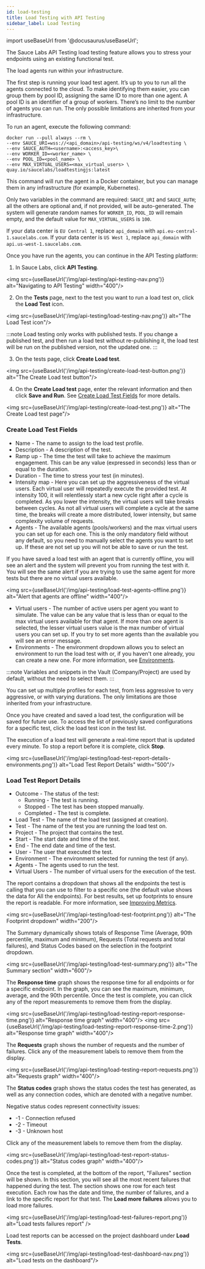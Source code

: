 ```yaml
---
id: load-testing
title: Load Testing with API Testing
sidebar_label: Load Testing
---
```


import useBaseUrl from '@docusaurus/useBaseUrl';

The Sauce Labs API Testing load testing feature allows you to stress your endpoints using an existing functional test.

The load agents run within your infrastructure.

The first step is running your load test agent. It’s up to you to run all the agents connected to the cloud. To make identifying them easier, you can group them by pool ID, assigning the same ID to more than one agent. A pool ID is an identifier of a group of workers. There’s no limit to the number of agents you can run. The only possible limitations are inherited from your infrastructure.

To run an agent, execute the following command:

```
docker run --pull always --rm \
--env SAUCE_URI=wss://<api_domain>/api-testing/ws/v4/loadtesting \
--env SAUCE_AUTH=<username>:<access_key>\
--env WORKER_ID=<worker_name> \
--env POOL_ID=<pool_name> \
--env MAX_VIRTUAL_USERS=<max_virtual_users> \
quay.io/saucelabs/loadtestingjs:latest
```

This command will run the agent in a Docker container, but you can manage them in any infrastructure (for example, Kubernetes).

Only two variables in the command are required: `SAUCE_URI` and `SAUCE_AUTH`; all the others are optional and, if not provided, will be auto-generated. The system will generate random names for `WORKER_ID`, `POOL_ID` will remain empty, and the default value for `MAX_VIRTUAL_USERS` is `100`. 

If your data center is `EU Central 1`, replace `api_domain` with `api.eu-central-1.saucelabs.com`. If your data center is `US West 1`, replace `api_domain` with `api.us-west-1.saucelabs.com`.

Once you have run the agents, you can continue in the API Testing platform:

1. In Sauce Labs, click **API Testing**.

  <img src={useBaseUrl('/img/api-testing/api-testing-nav.png')} alt="Navigating to API Testing" width="400"/>

2. On the **Tests** page, next to the test you want to run a load test on, click the **Load Test** icon.

  <img src={useBaseUrl('/img/api-testing/load-testing-nav.png')} alt="The Load Test icon"/>

  :::note
  Load testing only works with published tests. If you change a published test, and then run a load test without re-publishing it, the load test will be run on the published version, not the updated one.
  :::

3. On the tests page, click **Create Load test**.

  <img src={useBaseUrl('/img/api-testing/create-load-test-button.png')} alt="The Create Load test button"/>

4. On the **Create Load test** page, enter the relevant information and then click **Save and Run**. See [Create Load Test Fields](#create-load-test-fields) for more details.

  <img src={useBaseUrl('/img/api-testing/create-load-test.png')} alt="The Create Load test page"/>

### Create Load Test Fields
* Name - The name to assign to the load test profile.
* Description - A description of the test.
* Ramp up - The time the test will take to achieve the maximum engagement. This can be any value (expressed in seconds) less than or equal to the duration.
* Duration - The time to stress your test (in minutes).
* Intensity map - Here you can set up the aggressiveness of the virtual users. Each virtual user will repeatedly execute the provided test. At intensity 100, it will relentlessly start a new cycle right after a cycle is completed. As you lower the intensity, the virtual users will take breaks between cycles. As not all virtual users will complete a cycle at the same time, the breaks will create a more distributed, lower intensity, but same complexity volume of requests.
* Agents - The available agents (pools/workers) and the max virtual users you can set up for each one. This is the only mandatory field without any default, so you need to manually select the agents you want to set up. If these are not set up you will not be able to save or run the test.

If you have saved a load test with an agent that is currently offline, you will see an alert and the system will prevent you from running the test with it. You will see the same alert if you are trying to use the same agent for more tests but there are no virtual users available.

<img src={useBaseUrl('/img/api-testing/load-test-agents-offline.png')} alt="Alert that agents are offline" width="400"/>

* Virtual users - The number of active users per agent you want to simulate. The value can be any value that is less than or equal to the max virtual users available for that agent. If more than one agent is selected, the lesser virtual users value is the max number of virtual users you can set up. If you try to set more agents than the available you will see an error message.
* Environments - The environment dropdown allows you to select an environment to run the load test with or, if you haven't one already, you can create a new one. 
For more information, see [Environments](/api-testing/environments/).

:::note
Variables and snippets in the Vault (Company/Project) are used by default, without the need to select them.
:::

You can set up multiple profiles for each test, from less aggressive to very aggressive, or with varying durations. The only limitations are those inherited from your infrastructure.

Once you have created and saved a load test, the configuration will be saved for future use. To access the list of previously saved configurations for a specific test, click the load test icon in the test list.

The execution of a load test will generate a real-time report that is updated every minute.
To stop a report before it is complete, click **Stop**.

<img src={useBaseUrl('/img/api-testing/load-test-report-details-environments.png')} alt="Load Test Report Details" width="500"/>

### Load Test Report Details
* Outcome - The status of the test:
    * Running - The test is running.
    * Stopped - The test has been stopped manually.
    * Completed - The test is complete.
* Load Test - The name of the load test (assigned at creation).
* Test - The name of the test you are running the load test on.
* Project - The project that contains the test.
* Start - The start date and time of the test.
* End - The end date and time of the test.
* User - The user that executed the test.
* Environment - The environment selected for running the test (if any).
* Agents - The agents used to run the test.
* Virtual Users - The number of virtual users for the execution of the test.

The report contains a dropdown that shows all the endpoints the test is calling that you can use to filter to a specific one (the default value shows the data for All the endpoints). For best results, set up footprints to ensure the report is readable. For more information, see [Improving Metrics](/api-testing/composer#improving-metrics).

<img src={useBaseUrl('/img/api-testing/load-test-footprint.png')} alt="The Footprint dropdown" width="200"/>

The Summary dynamically shows totals of Response Time (Average, 90th percentile, maximum and minimum), Requests (Total requests and total failures), and Status Codes based on the selection in the footprint dropdown.

<img src={useBaseUrl('/img/api-testing/load-test-summary.png')} alt="The Summary section" width="600"/>

The **Response time** graph shows the response time for all endpoints or for a specific endpoint. In the graph, you can see the maximum, minimum, average, and the 90th percentile. Once the test is complete, you can click any of the report measurements to remove them from the display.

<img src={useBaseUrl('/img/api-testing/load-testing-report-response-time.png')} alt="Response time graph" width="400"/>
<img src={useBaseUrl('/img/api-testing/load-testing-report-response-time-2.png')} alt="Response time graph" width="400"/>

The **Requests** graph shows the number of requests and the number of failures. Click any of the measurement labels to remove them from the display.

<img src={useBaseUrl('/img/api-testing/load-testing-report-requests.png')} alt="Requests graph" width="400"/>

The **Status codes** graph shows the status codes the test has generated, as well as any connection codes, which are denoted with a negative number.

Negative status codes represent connectivity issues:
* -1 - Connection refused
* -2 - Timeout
* -3 - Unknown host

Click any of the measurement labels to remove them from the display.

<img src={useBaseUrl('/img/api-testing/load-test-report-status-codes.png')} alt="Status codes graph" width="400"/>

Once the test is completed, at the bottom of the report, "Failures" section will be shown. In this section, you will see all the most recent failures that happened during the test. The section shows one row for each test execution. Each row has the date and time, the number of failures, and a link to the specific report for that test. 
The **Load more failures** allows you to load more failures. 

<img src={useBaseUrl('/img/api-testing/load-test-failures-report.png')} alt="Load tests failures report" />

Load test reports can be accessed on the project dashboard under **Load Tests**.

<img src={useBaseUrl('/img/api-testing/load-test-dashboard-nav.png')} alt="Load tests on the dashboard"/>
